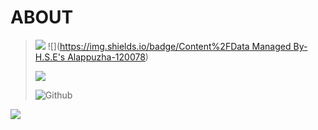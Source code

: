 # ABOUT

> ![](https://img.shields.io/badge/Content%2FData%20Managed%20By-KSITM%20Alappuzha-120078) !\[\]\([https://img.shields.io/badge/Content%2FData Managed By-H.S.E's Alappuzha-120078](https://img.shields.io/badge/Content%2FData%20Managed%20By-H.S.E's%20Alappuzha-120078)\)
>
> ![](https://img.shields.io/badge/Developed%20By-TEAM%20HASTHAM-7d0633?style=plastic)
>
> ![Github](https://img.shields.io/badge/Hosted%20on%20GitHub-181717.svg?&style=plastic&logo=github&logoColor=white)

![](../.gitbook/assets/30840-work-from-home.gif)

